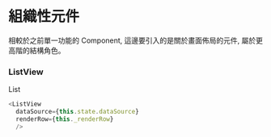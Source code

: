# 組織性元件
相較於之前單一功能的 Component, 這邊要引入的是關於畫面佈局的元件, 屬於更高階的結構角色。

### ListView

List
```javascript
<ListView
  dataSource={this.state.dataSource}
  renderRow={this._renderRow}
  />
```